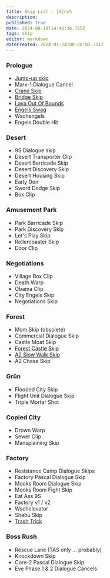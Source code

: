 ```yaml
---
title: Skip List - [A]ny%
description: 
published: true
date: 2024-08-19T14:46:36.755Z
tags: skip
editor: markdown
dateCreated: 2024-01-24T00:20:03.711Z
---
```


### Prologue
- [Jump-up skip](/skips/jump-skip)
- Marx-1 Dialogue Cancel
- [Crane Skip](/skips/crane-skip)
- [Bridge Skip](/skips/bridge-skip)
- [Lava Out Of Bounds](/skips/LavaOOB)
- [Engels Swag](/skips/engels-swag)
- Wschengels
- Engels Double Hit
### Desert
- 9S Dialogue skip
- Desert Transporter Clip
- Desert Barricade Skip
- Desert Discovery Skip
- Desert Housing Skip
- Early Don
- Sword Dodge Skip
- Box Clip
### Amusement Park
- Park Barricade Skip
- Park Discovery Skip
- Let's Play Skip
- Rollercoaster Skip
- Door Clip
### Negotiations
- Village Box Clip
- Death Warp
- Obama Clip
- City Engels Skip
- Negotiations Skip
### Forest
- Mom Skip (obsolete)
- Commercial Dialogue Skip
- Castle Moat Skip
- [Forest Castle Skip](/skips/forest-castle-skip)
- [A2 Slow Walk Skip](/skips/A2-Slow-Walk-Skip)
- A2 Chase Skip
### Grün
- Flooded City Skip
- Flight Unit Dialogue Skip
- Triple Mortar Shot
### Copied City
- Drown Warp
- Sewer Clip
- Mansplaining Skip
### Factory
- Resistance Camp Dialogue Skips
- Factory Pascal Dialogue Skip
- Mooks Room Dialogue Skip
- Mooks Room Fight Skip
- Eat Ass 9S
- Factory v1 / v2
- Wschelevator
- Shabu Skip
- [Trash Trick](/skips/trash_trick)
### Boss Rush
- Rescue Lane (TAS only ... probably)
- Knockdown Skip
- Core-2 Pascal Dialogue Skip
- Eve Phase 1 & 2 Dialogue Cancels
